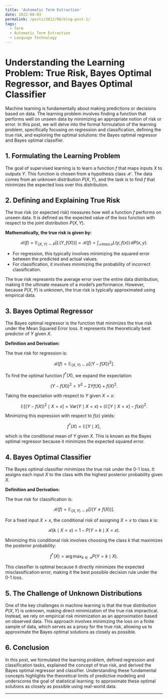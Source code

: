 ```yaml
---
title: 'Automatic Term Extraction'
date: 2022-08-03
permalink: /posts/2012/08/blog-post-1/
tags:
  - Term
  - Automatic Term Extraction
  - Language Technology
---
```





# Understanding the Learning Problem: True Risk, Bayes Optimal Regressor, and Bayes Optimal Classifier

Machine learning is fundamentally about making predictions or decisions based on data. The learning problem involves finding a function that performs well on unseen data by minimizing an appropriate notion of risk or error. In this post, we will delve into the formal formulation of the learning problem, specifically focusing on regression and classification, defining the true risk, and exploring the optimal solutions: the Bayes optimal regressor and Bayes optimal classifier.

## 1. Formulating the Learning Problem

The goal of supervised learning is to learn a function $f$ that maps inputs $X$ to outputs $Y$. This function is chosen from a hypothesis class $\mathcal{H}$. The data comes from an unknown distribution $P(X, Y)$, and the task is to find $f$ that minimizes the expected loss over this distribution.

## 2. Defining and Explaining True Risk

The true risk (or expected risk) measures how well a function $f$ performs on unseen data. It is defined as the expected value of the loss function with respect to the joint distribution $P(X, Y)$.

**Mathematically, the true risk is given by:**

$$ 
\mathcal{R}(f) = \mathbb{E}_{(X, Y) \sim P} \left[ L(Y, f(X)) \right] = \mathcal{R}(f) = \int_{\mathcal{X} 	imes \mathcal{Y}} L(y, f(x)) \, dP(x, y).
$$

- For regression, this typically involves minimizing the squared error between the predicted and actual values.
- For classification, it involves minimizing the probability of incorrect classification.

The true risk represents the average error over the entire data distribution, making it the ultimate measure of a model’s performance. However, because $P(X, Y)$ is unknown, the true risk is typically approximated using empirical data.

## 3. Bayes Optimal Regressor

The Bayes optimal regressor is the function that minimizes the true risk under the Mean Squared Error loss. It represents the theoretically best predictor of $Y$ given $X$.

**Definition and Derivation:**

The true risk for regression is:

$$
\mathcal{R}(f) = \mathbb{E}_{(X, Y) \sim P} \left[(Y - f(X))^2\right].
$$

To find the optimal function $f^*(X)$, we expand the expectation:

$$
(Y - f(X))^2 = Y^2 - 2Yf(X) + f(X)^2.
$$

Taking the expectation with respect to $Y$ given $X = x$:

$$
\mathbb{E}[(Y - f(X))^2 \mid X = x] = \text{Var}(Y \mid X = x) + (\mathbb{E}[Y \mid X = x] - f(x))^2.
$$

Minimizing this expression with respect to $f(x)$ yields:

$$
f^*(X) = \mathbb{E}[Y \mid X],
$$

which is the conditional mean of $Y$ given $X$. This is known as the Bayes optimal regressor because it minimizes the expected squared error.

## 4. Bayes Optimal Classifier

The Bayes optimal classifier minimizes the true risk under the 0-1 loss. It assigns each input $X$ to the class with the highest posterior probability given $X$.

**Definition and Derivation:**

The true risk for classification is:

$$
\mathcal{R}(f) = \mathbb{E}_{(X, Y) \sim P} \left[ \mathbb{I}(Y \neq f(X)) \right].
$$

For a fixed input $X = x$, the conditional risk of assigning $X = x$ to class $k$ is:

$$
\mathcal{R}(k \mid X = x) = 1 - P(Y = k \mid X = x).
$$

Minimizing this conditional risk involves choosing the class $k$ that maximizes the posterior probability:

$$
f^*(X) = \arg\max_{k \in \mathcal{Y}} P(Y = k \mid X).
$$

This classifier is optimal because it directly minimizes the expected misclassification error, making it the best possible decision rule under the 0-1 loss.

## 5. The Challenge of Unknown Distributions

One of the key challenges in machine learning is that the true distribution $P(X, Y)$ is unknown, making direct minimization of the true risk impractical. Instead, we rely on empirical risk minimization as an approximation based on observed data. This approach involves minimizing the loss on a finite sample of data, which serves as a proxy for the true risk, allowing us to approximate the Bayes optimal solutions as closely as possible.

## 6. Conclusion

In this post, we formulated the learning problem, defined regression and classification tasks, explained the concept of true risk, and derived the Bayes optimal regressor and classifier. Understanding these fundamental concepts highlights the theoretical limits of predictive modeling and underscores the goal of statistical learning: to approximate these optimal solutions as closely as possible using real-world data.

------
